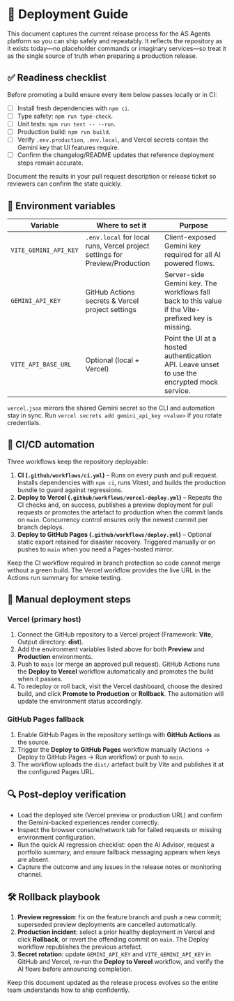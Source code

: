# 🚀 Deployment Guide

This document captures the current release process for the AS Agents platform so you can ship safely and repeatably. It reflects the repository as it exists today—no placeholder commands or imaginary services—so treat it as the single source of truth when preparing a production release.

## ✅ Readiness checklist

Before promoting a build ensure every item below passes locally or in CI:

- [ ] Install fresh dependencies with `npm ci`.
- [ ] Type safety: `npm run type-check`.
- [ ] Unit tests: `npm run test -- --run`.
- [ ] Production build: `npm run build`.
- [ ] Verify `.env.production`, `.env.local`, and Vercel secrets contain the Gemini key that UI features require.
- [ ] Confirm the changelog/README updates that reference deployment steps remain accurate.

Document the results in your pull request description or release ticket so reviewers can confirm the state quickly.

## 🔐 Environment variables

| Variable | Where to set it | Purpose |
| --- | --- | --- |
| `VITE_GEMINI_API_KEY` | `.env.local` for local runs, Vercel project settings for Preview/Production | Client-exposed Gemini key required for all AI powered flows. |
| `GEMINI_API_KEY` | GitHub Actions secrets & Vercel project settings | Server-side Gemini key. The workflows fall back to this value if the Vite-prefixed key is missing. |
| `VITE_API_BASE_URL` | Optional (local + Vercel) | Point the UI at a hosted authentication API. Leave unset to use the encrypted mock service. |

`vercel.json` mirrors the shared Gemini secret so the CLI and automation stay in sync. Run `vercel secrets add gemini_api_key <value>` if you rotate credentials.

## 🤖 CI/CD automation

Three workflows keep the repository deployable:

1. **CI (`.github/workflows/ci.yml`)** – Runs on every push and pull request. Installs dependencies with `npm ci`, runs Vitest, and builds the production bundle to guard against regressions.
2. **Deploy to Vercel (`.github/workflows/vercel-deploy.yml`)** – Repeats the CI checks and, on success, publishes a preview deployment for pull requests or promotes the artefact to production when the commit lands on `main`. Concurrency control ensures only the newest commit per branch deploys.
3. **Deploy to GitHub Pages (`.github/workflows/deploy.yml`)** – Optional static export retained for disaster recovery. Triggered manually or on pushes to `main` when you need a Pages-hosted mirror.

Keep the CI workflow required in branch protection so code cannot merge without a green build. The Vercel workflow provides the live URL in the Actions run summary for smoke testing.

## 🚀 Manual deployment steps

### Vercel (primary host)

1. Connect the GitHub repository to a Vercel project (Framework: **Vite**, Output directory: **dist**).
2. Add the environment variables listed above for both **Preview** and **Production** environments.
3. Push to `main` (or merge an approved pull request). GitHub Actions runs the **Deploy to Vercel** workflow automatically and promotes the build when it passes.
4. To redeploy or roll back, visit the Vercel dashboard, choose the desired build, and click **Promote to Production** or **Rollback**. The automation will update the environment status accordingly.

### GitHub Pages fallback

1. Enable GitHub Pages in the repository settings with **GitHub Actions** as the source.
2. Trigger the **Deploy to GitHub Pages** workflow manually (Actions → Deploy to GitHub Pages → Run workflow) or push to `main`.
3. The workflow uploads the `dist/` artefact built by Vite and publishes it at the configured Pages URL.

## 🔍 Post-deploy verification

- Load the deployed site (Vercel preview or production URL) and confirm the Gemini-backed experiences render correctly.
- Inspect the browser console/network tab for failed requests or missing environment configuration.
- Run the quick AI regression checklist: open the AI Advisor, request a portfolio summary, and ensure fallback messaging appears when keys are absent.
- Capture the outcome and any issues in the release notes or monitoring channel.

## 🛠️ Rollback playbook

1. **Preview regression**: fix on the feature branch and push a new commit; superseded preview deployments are cancelled automatically.
2. **Production incident**: select a prior healthy deployment in Vercel and click **Rollback**, or revert the offending commit on `main`. The Deploy workflow republishes the previous artefact.
3. **Secret rotation**: update `GEMINI_API_KEY` and `VITE_GEMINI_API_KEY` in GitHub and Vercel, re-run the **Deploy to Vercel** workflow, and verify the AI flows before announcing completion.

Keep this document updated as the release process evolves so the entire team understands how to ship confidently.
